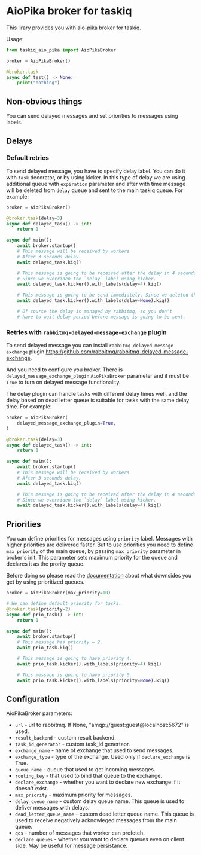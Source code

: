 # AioPika broker for taskiq

This lirary provides you with aio-pika broker for taskiq.

Usage:
```python
from taskiq_aio_pika import AioPikaBroker

broker = AioPikaBroker()

@broker.task
async def test() -> None:
    print("nothing")

```

## Non-obvious things

You can send delayed messages and set priorities to messages using labels.

## Delays

### **Default retries**

To send delayed message, you have to specify
delay label. You can do it with `task` decorator,
or by using kicker.
In this type of delay we are using additional queue with `expiration` parameter and after with time message will be deleted from `delay` queue and sent to the main taskiq queue.
For example:

```python
broker = AioPikaBroker()

@broker.task(delay=3)
async def delayed_task() -> int:
    return 1

async def main():
    await broker.startup()
    # This message will be received by workers
    # After 3 seconds delay.
    await delayed_task.kiq()

    # This message is going to be received after the delay in 4 seconds.
    # Since we overriden the `delay` label using kicker.
    await delayed_task.kicker().with_labels(delay=4).kiq()

    # This message is going to be send immediately. Since we deleted the label.
    await delayed_task.kicker().with_labels(delay=None).kiq()

    # Of course the delay is managed by rabbitmq, so you don't
    # have to wait delay period before message is going to be sent.
```

### **Retries with `rabbitmq-delayed-message-exchange` plugin**

To send delayed message you can install `rabbitmq-delayed-message-exchange`
plugin https://github.com/rabbitmq/rabbitmq-delayed-message-exchange.

And you need to configure you broker.
There is `delayed_message_exchange_plugin` `AioPikaBroker` parameter and it must be `True` to turn on delayed message functionality.

The delay plugin can handle tasks with different delay times well, and the delay based on dead letter queue is suitable for tasks with the same delay time.
For example:

```python
broker = AioPikaBroker(
    delayed_message_exchange_plugin=True,
)

@broker.task(delay=3)
async def delayed_task() -> int:
    return 1

async def main():
    await broker.startup()
    # This message will be received by workers
    # After 3 seconds delay.
    await delayed_task.kiq()

    # This message is going to be received after the delay in 4 seconds.
    # Since we overriden the `delay` label using kicker.
    await delayed_task.kicker().with_labels(delay=4).kiq()
```

## Priorities

You can define priorities for messages using `priority` label.
Messages with higher priorities are delivered faster.
But to use priorities you need to define `max_priority` of the main queue, by passing `max_priority` parameter in broker's init.
This parameter sets maximum priority for the queue and
declares it as the prority queue.

Before doing so please read the [documentation](https://www.rabbitmq.com/priority.html#behaviour) about what
downsides you get by using prioritized queues.


```python
broker = AioPikaBroker(max_priority=10)

# We can define default priority for tasks.
@broker.task(priority=2)
async def prio_task() -> int:
    return 1

async def main():
    await broker.startup()
    # This message has priority = 2.
    await prio_task.kiq()

    # This message is going to have priority 4.
    await prio_task.kicker().with_labels(priority=4).kiq()

    # This message is going to have priority 0.
    await prio_task.kicker().with_labels(priority=None).kiq()

```

## Configuration

AioPikaBroker parameters:
* `url` - url to rabbitmq. If None, "amqp://guest:guest@localhost:5672" is used.
* `result_backend` - custom result backend.
* `task_id_generator` - custom task_id genertaor.
* `exchange_name` - name of exchange that used to send messages.
* `exchange_type` - type of the exchange. Used only if `declare_exchange` is True.
* `queue_name` - queue that used to get incoming messages.
* `routing_key` - that used to bind that queue to the exchange.
* `declare_exchange` - whether you want to declare new exchange if it doesn't exist.
* `max_priority` - maximum priority for messages.
* `delay_queue_name` - custom delay queue name.
    This queue is used to deliver messages with delays.
* `dead_letter_queue_name` - custom dead letter queue name.
    This queue is used to receive negatively acknowleged messages from the main queue.
* `qos` - number of messages that worker can prefetch.
* `declare_queues` - whether you want to declare queues even on
    client side. May be useful for message persistance.
